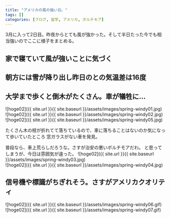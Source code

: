 ```yaml
---
title: "アメリカの風の強い日。"
tags: []
categories: [ブログ, 留学, アメリカ, ボルチモア]
---
```


3月に入って2日目。昨夜からとても風が強かった。そして半日たった今でも相当強いのでここに様子をまとめる。

## 家で寝ていて風が強いことに気づく

## 朝方には雪が降り出し昨日のとの気温差は16度

## 大学まで歩くと倒木がたくさん。車が犠牲に...

![hoge02]({{ site.url }}{{ site.baseurl }}/assets/images/spring-windy01.jpg)  
![hoge02]({{ site.url }}{{ site.baseurl }}/assets/images/spring-windy02.jpg)  
![hoge02]({{ site.url }}{{ site.baseurl }}/assets/images/spring-windy05.jpg)  

たくさん木の枝が折れてて落ちているので、車に落ちることはないのか気になって歩いていたところ
窓ガラスがない車を発見。

普段なら、車上荒らしだろうな。さすが治安の悪いボルチモアだわ。
と思ってしまうが、今日は雰囲気が違った。
![hoge02]({{ site.url }}{{ site.baseurl }}/assets/images/spring-windy03.jpg)  
![hoge02]({{ site.url }}{{ site.baseurl }}/assets/images/spring-windy04.jpg)  

## 信号機や標識がちぎれそう。さすがアメリカクオリティ

![hoge02]({{ site.url }}{{ site.baseurl }}/assets/images/spring-windy06.gif)  
![hoge02]({{ site.url }}{{ site.baseurl }}/assets/images/spring-windy07.gif)  



